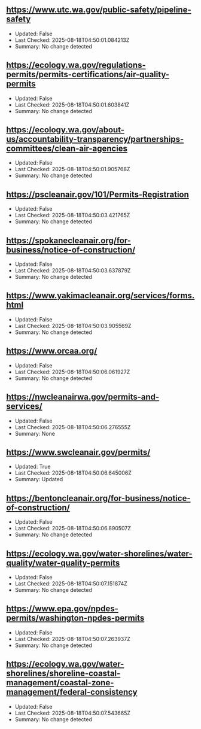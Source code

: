 ## https://www.utc.wa.gov/public-safety/pipeline-safety
- Updated: False
- Last Checked: 2025-08-18T04:50:01.084213Z
- Summary: No change detected

## https://ecology.wa.gov/regulations-permits/permits-certifications/air-quality-permits
- Updated: False
- Last Checked: 2025-08-18T04:50:01.603841Z
- Summary: No change detected

## https://ecology.wa.gov/about-us/accountability-transparency/partnerships-committees/clean-air-agencies
- Updated: False
- Last Checked: 2025-08-18T04:50:01.905768Z
- Summary: No change detected

## https://pscleanair.gov/101/Permits-Registration
- Updated: False
- Last Checked: 2025-08-18T04:50:03.421765Z
- Summary: No change detected

## https://spokanecleanair.org/for-business/notice-of-construction/
- Updated: False
- Last Checked: 2025-08-18T04:50:03.637879Z
- Summary: No change detected

## https://www.yakimacleanair.org/services/forms.html
- Updated: False
- Last Checked: 2025-08-18T04:50:03.905569Z
- Summary: No change detected

## https://www.orcaa.org/
- Updated: False
- Last Checked: 2025-08-18T04:50:06.061927Z
- Summary: No change detected

## https://nwcleanairwa.gov/permits-and-services/
- Updated: False
- Last Checked: 2025-08-18T04:50:06.276555Z
- Summary: None

## https://www.swcleanair.gov/permits/
- Updated: True
- Last Checked: 2025-08-18T04:50:06.645006Z
- Summary: Updated

## https://bentoncleanair.org/for-business/notice-of-construction/
- Updated: False
- Last Checked: 2025-08-18T04:50:06.890507Z
- Summary: No change detected

## https://ecology.wa.gov/water-shorelines/water-quality/water-quality-permits
- Updated: False
- Last Checked: 2025-08-18T04:50:07.151874Z
- Summary: No change detected

## https://www.epa.gov/npdes-permits/washington-npdes-permits
- Updated: False
- Last Checked: 2025-08-18T04:50:07.263937Z
- Summary: No change detected

## https://ecology.wa.gov/water-shorelines/shoreline-coastal-management/coastal-zone-management/federal-consistency
- Updated: False
- Last Checked: 2025-08-18T04:50:07.543665Z
- Summary: No change detected

